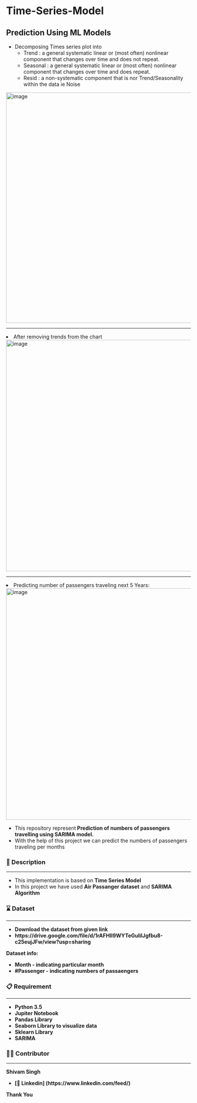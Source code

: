 # Time-Series-Model
## Prediction Using ML Models
<ul>
<li>Decomposing Times series plot into 
<ul><li>Trend : a general systematic linear or (most often) nonlinear component that changes over time and does not repeat.</li>
 <li>Seasonal : a general systematic linear or (most often) nonlinear component that changes over time and does repeat. </li>
 <li>Resid : a non-systematic component that is nor Trend/Seasonality within the data ie Noise</li></ul>
</li></ul>

<img width="626" alt="image" src="https://github.com/shivam937/Time-Series-Model/assets/78429225/d9ed085f-0d3b-4567-ae3d-2a96b5b8ebd0">


<hr>
<li>After removing trends from the chart</li>
<img width="629" alt="image" src="https://github.com/shivam937/Time-Series-Model/assets/78429225/fad11d1f-76e7-4164-849a-4b3b1bc8b245">

<hr>
<li>Predicting number of passengers traveling next 5 Years:</li></ul>
<img width="629" alt="image" src="https://github.com/shivam937/Time-Series-Model/assets/78429225/93fa31ee-162b-440a-8e7a-9cbc8162a862">

<ul>
<li> This repository represent<b> Prediction of numbers of passengers travelling using SARIMA model.</b></li>
<li> With the help of this project we can predict the numbers of passengers traveling per months</li>
</ul>



### 📖 Description
<hr>
<ul>
<li> This implementation is based on <b>Time Series Model</b>
<li> In this project we have used <b> Air Passanger dataset</b> and <b>SARIMA Algorithm </li>
</ul>


### ⌛ Dataset
<hr>
<ul>
<li> Download the dataset from given link
<li> https://drive.google.com/file/d/1rAFHlI9WYTeGulilJgfbu8-c25eujJFw/view?usp=sharing
 </li>
</ul>

<b> Dataset info:</b>
<ul>
<li>Month - indicating particular month</li>
<li>#Passenger - indicating numbers of passaengers </li>


</ul>


### 📋 Requirement
<hr>
<ul>
<li>Python 3.5</li>
<li>Jupiter Notebook</li>
<li>Pandas Library</li>
<li>Seaborn Library to visualize data</li>
<li>Sklearn Library</li>
<li>SARIMA</li>
</ul>


### 🧑‍💻 Contributor
<hr>
<b>Shivam Singh</b>
<ul>
<li> [💼 Linkedin] (https://www.linkedin.com/feed/)</li>
</ul>


<b>Thank You</b>

